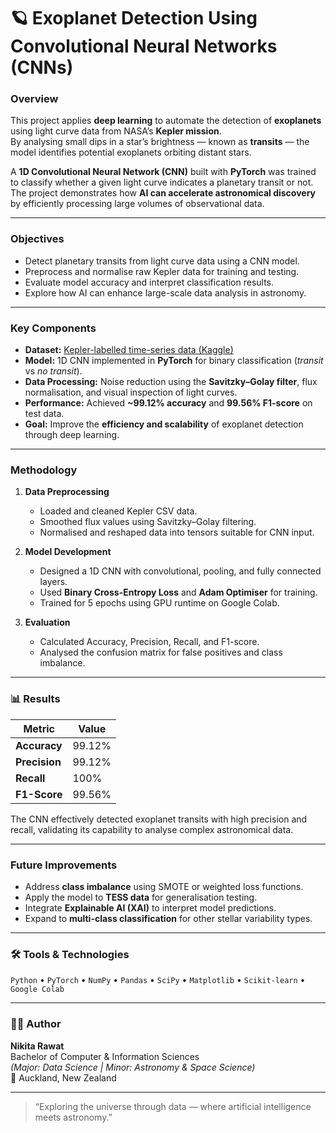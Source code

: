 # 🪐 Exoplanet Detection Using Convolutional Neural Networks (CNNs)

### Overview
This project applies **deep learning** to automate the detection of **exoplanets** using light curve data from NASA’s **Kepler mission**.  
By analysing small dips in a star’s brightness — known as **transits** — the model identifies potential exoplanets orbiting distant stars.  

A **1D Convolutional Neural Network (CNN)** built with **PyTorch** was trained to classify whether a given light curve indicates a planetary transit or not.  
The project demonstrates how **AI can accelerate astronomical discovery** by efficiently processing large volumes of observational data.

---

### Objectives
- Detect planetary transits from light curve data using a CNN model.  
- Preprocess and normalise raw Kepler data for training and testing.  
- Evaluate model accuracy and interpret classification results.  
- Explore how AI can enhance large-scale data analysis in astronomy.  

---

### Key Components
- **Dataset:** [Kepler-labelled time-series data (Kaggle)](https://www.kaggle.com/datasets/keplersmachines/kepler-labelled-time-series-data)  
- **Model:** 1D CNN implemented in **PyTorch** for binary classification (*transit* vs *no transit*).  
- **Data Processing:** Noise reduction using the **Savitzky–Golay filter**, flux normalisation, and visual inspection of light curves.  
- **Performance:** Achieved **~99.12% accuracy** and **99.56% F1-score** on test data.  
- **Goal:** Improve the **efficiency and scalability** of exoplanet detection through deep learning.  

---

### Methodology
1. **Data Preprocessing**
   - Loaded and cleaned Kepler CSV data.  
   - Smoothed flux values using Savitzky–Golay filtering.  
   - Normalised and reshaped data into tensors suitable for CNN input.  

2. **Model Development**
   - Designed a 1D CNN with convolutional, pooling, and fully connected layers.  
   - Used **Binary Cross-Entropy Loss** and **Adam Optimiser** for training.  
   - Trained for 5 epochs using GPU runtime on Google Colab.  

3. **Evaluation**
   - Calculated Accuracy, Precision, Recall, and F1-score.  
   - Analysed the confusion matrix for false positives and class imbalance.  

---

### 📊 Results
| Metric | Value |
|--------|--------|
| **Accuracy** | 99.12% |
| **Precision** | 99.12% |
| **Recall** | 100% |
| **F1-Score** | 99.56% |

The CNN effectively detected exoplanet transits with high precision and recall, validating its capability to analyse complex astronomical data.

---

### Future Improvements
- Address **class imbalance** using SMOTE or weighted loss functions.  
- Apply the model to **TESS data** for generalisation testing.  
- Integrate **Explainable AI (XAI)** to interpret model predictions.  
- Expand to **multi-class classification** for other stellar variability types.  

---

### 🛠️ Tools & Technologies
`Python` • `PyTorch` • `NumPy` • `Pandas` • `SciPy` • `Matplotlib` • `Scikit-learn` • `Google Colab`

---

### 👩‍💻 Author
**Nikita Rawat**  
Bachelor of Computer & Information Sciences  
*(Major: Data Science | Minor: Astronomy & Space Science)*  
📍 Auckland, New Zealand  

---

> “Exploring the universe through data — where artificial intelligence meets astronomy.”
